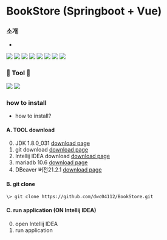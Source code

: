 # BookStore (Springboot + Vue) 

### 소개

*
<img src="https://img.shields.io/badge/Spring Boot-6DB33F?style=flat-square&logo=Spring Boot&logoColor=white"/> <img src="https://img.shields.io/badge/Java-E34F26?style=flat-square&logo=java&logoColor=white"/> <img src="https://img.shields.io/badge/MariaDB-1F305F?style=flat-square&logo=MariaDB&logoColor=white"/> <img src="https://img.shields.io/badge/Vue.js-4FC08D?style=flat-square&logo=Vue.js&logoColor=white"/> <img src="https://img.shields.io/badge/Vuetify.js-1867C0?style=flat-square&logo=Vuetify&logoColor=white"/> <img src="https://img.shields.io/badge/HTML5.js-E34F26?style=flat-square&logo=HTML5&logoColor=white"/> <img src="https://img.shields.io/badge/JavaScript-F7DF1E?style=flat-square&logo=JavaScript&logoColor=rgb(40,40,40)"/> <img src="https://img.shields.io/badge/JWT-181717?style=flat-square&logo=JSON Web Tokens&logoColor=white"/>

### :hammer: Tool :hammer:

<img src="https://img.shields.io/badge/IntelliJ IDEA-000000?style=flat-square&logo=IntelliJ IDEA&logoColor=white"/> <img src="https://img.shields.io/badge/GitHub-000000?style=flat-square&logo=GitHub&logoColor=white"/>

### how to install
* how to install?

#### A. TOOL download
0. JDK 1.8.0_031 [download page](https://www.oracle.com/java/technologies/downloads/#java8-windows)
1. git download [download page](https://mirrors.edge.kernel.org/pub/software/scm/git/)
2. Intellij IDEA download [download page](https://www.jetbrains.com/ko-kr/idea/download/#section=windows)
3. mariadb 10.6 [download page](https://downloads.mariadb.org/)
4. DBeaver 버전21.2.1 [download page](https://dbeaver.io/download/)

#### B. git clone
```\> git clone https://github.com/dwc04112/BookStore.git```

#### C. run application (ON Intellij IDEA)
0. open Intellij IDEA
1. run application

